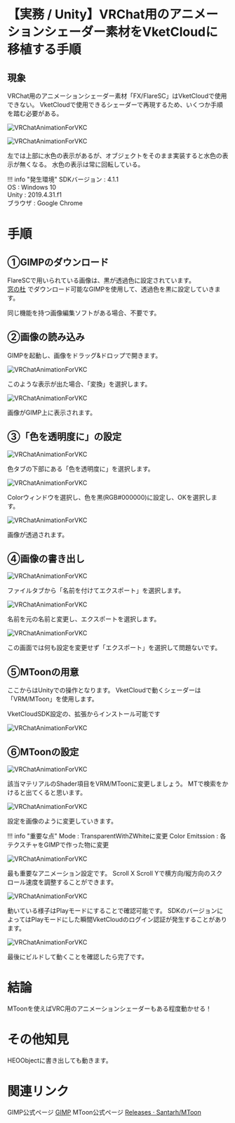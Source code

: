 # 【実務 / Unity】VRChat用のアニメーションシェーダー素材をVketCloudに移植する手順

## 現象

VRChat用のアニメーションシェーダー素材「FX/FlareSC」はVketCloudで使用できない。
VketCloudで使用できるシェーダーで再現するため、いくつか手順を踏む必要がある。

![VRChatAnimationForVKC](img/VRChatAnimationForVKC_1.jpg)

![VRChatAnimationForVKC](img/VRChatAnimationForVKC_2.jpg)

左では上部に水色の表示があるが、オブジェクトをそのまま実装すると水色の表示が無くなる。
水色の表示は常に回転している。

!!! info "発生環境"
    SDKバージョン : 4.1.1  
    OS : Windows 10  
    Unity : 2019.4.31.f1  
    ブラウザ : Google Chrome

# 手順
## ①GIMPのダウンロード
FlareSCで用いられている画像は、黒が透過色に設定されています。<br>
[窓の杜](https://forest.watch.impress.co.jp/library/software/gimp/) でダウンロード可能なGIMPを使用して、透過色を黒に設定していきます。

同じ機能を持つ画像編集ソフトがある場合、不要です。

## ②画像の読み込み
GIMPを起動し、画像をドラッグ&ドロップで開きます。

![VRChatAnimationForVKC](img/VRChatAnimationForVKC_3.jpg)

このような表示が出た場合、「変換」を選択します。

![VRChatAnimationForVKC](img/VRChatAnimationForVKC_4.jpg)

画像がGIMP上に表示されます。

## ③「色を透明度に」の設定

![VRChatAnimationForVKC](img/VRChatAnimationForVKC_5.jpg)

色タブの下部にある「色を透明度に」を選択します。

![VRChatAnimationForVKC](img/VRChatAnimationForVKC_6.jpg)

Colorウィンドウを選択し、色を黒(RGB#000000)に設定し、OKを選択します。

![VRChatAnimationForVKC](img/VRChatAnimationForVKC_7.jpg)

画像が透過されます。

## ④画像の書き出し

![VRChatAnimationForVKC](img/VRChatAnimationForVKC_8.jpg)

ファイルタブから「名前を付けてエクスポート」を選択します。

![VRChatAnimationForVKC](img/VRChatAnimationForVKC_9.jpg)

名前を元の名前と変更し、エクスポートを選択します。

![VRChatAnimationForVKC](img/VRChatAnimationForVKC_10.jpg)

この画面では何も設定を変更せず「エクスポート」を選択して問題ないです。

## ⑤MToonの用意

ここからはUnityでの操作となります。
VketCloudで動くシェーダーは「VRM/MToon」を使用します。

VketCloudSDK設定の、拡張からインストール可能です

![VRChatAnimationForVKC](img/VRChatAnimationForVKC_15.jpg)

## ⑥MToonの設定

![VRChatAnimationForVKC](img/VRChatAnimationForVKC_11.jpg)

該当マテリアルのShader項目をVRM/MToonに変更しましょう。
MTで検索をかけると出てくると思います。

![VRChatAnimationForVKC](img/VRChatAnimationForVKC_12.jpg)

設定を画像のように変更していきます。

!!! info "重要な点"
    Mode : TransparentWithZWhiteに変更
    Color Emitssion : 各テクスチャをGIMPで作った物に変更

![VRChatAnimationForVKC](img/VRChatAnimationForVKC_13.jpg)

最も重要なアニメーション設定です。
Scroll X Scroll Yで横方向/縦方向のスクロール速度を調整することができます。

![VRChatAnimationForVKC](img/VRChatAnimationForVKC_14.jpg)

動いている様子はPlayモードにすることで確認可能です。
SDKのバージョンによってはPlayモードにした瞬間VketCloudのログイン認証が発生することがあります。

![VRChatAnimationForVKC](img/VRChatAnimationForVKC_16.gif)

最後にビルドして動くことを確認したら完了です。

# 結論

MToonを使えばVRC用のアニメーションシェーダーもある程度動かせる！

# その他知見

HEOObjectに書き出しても動きます。

# 関連リンク

GIMP公式ページ [GIMP](https://www.gimp.org/)
MToon公式ページ [Releases · Santarh/MToon](https://github.com/Santarh/MToon/releases)
